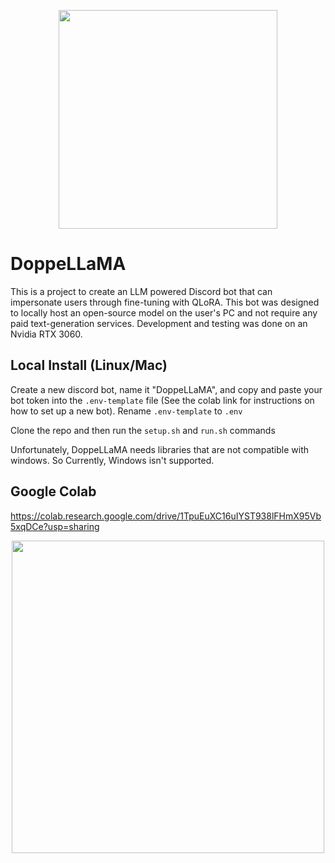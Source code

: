 
<p align="center"> <img width="350" src="https://user-images.githubusercontent.com/80123386/244021140-8bfda55c-bb39-424e-bf0e-e7249d7881f0.png"> </p>

# DoppeLLaMA

This is a project to create an LLM powered Discord bot that can impersonate users through fine-tuning with QLoRA.
This bot was designed to locally host an open-source model on the user's PC and not require any paid text-generation services.
Development and testing was done on an Nvidia RTX 3060.

## Local Install (Linux/Mac)

Create a new discord bot, name it "DoppeLLaMA", and copy and paste your bot token into the `.env-template` file (See the colab link for instructions on how to set up a new bot). Rename `.env-template` to `.env`

Clone the repo and then run the `setup.sh` and `run.sh` commands


Unfortunately, DoppeLLaMA needs libraries that are not compatible with windows. So Currently, Windows isn't supported.

## Google Colab

https://colab.research.google.com/drive/1TpuEuXC16uIYST938lFHmX95Vb5xqDCe?usp=sharing


<p align="center"> <img width="500" src="https://user-images.githubusercontent.com/80123386/244021164-09b7b045-c008-4d42-96e7-18eb6c593707.png"> </p>
